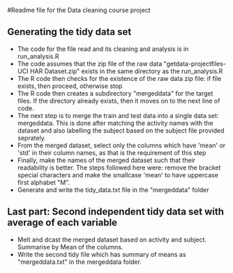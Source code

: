 #Readme file for the Data cleaning course project

## Generating the tidy data set

* The code for the file read and its cleaning and analysis is in run_analysis.R
* The code assumes that the zip file of the raw data "getdata-projectfiles-UCI HAR Dataset.zip" exists in the same directory as the run_analysis.R
* The R code then checks for the existence of the raw data zip file: if file exists, then proceed, otherwise stop
* The R code then creates a subdirectory "mergeddata" for the target files. If the directory already exists, then it moves on to the next line of code.
* The next step is to merge the train and test data into a single data set: mergeddata. This is done after matching the activity names with the dataset and also labelling the subject based on the subject file provided seprately.
* From the merged dataset, select only the columns which have 'mean' or 'std' in their column names, as that is the requirement of this step
* Finally, make the names of the merged dataset such that their readability is better. The steps followed here were: remove the bracket special characters and make the smallcase 'mean' to have uppercase first alphabet "M".
* Generate and write the tidy_data.txt file in the "mergeddata" folder


## Last part: Second independent tidy data set with average of each variable

* Melt and dcast the merged dataset based on activity and subject. Summarise by Mean of the columns.
* Write the second tidy file which has summary of means as "mergeddata.txt" in the mergeddata folder.
